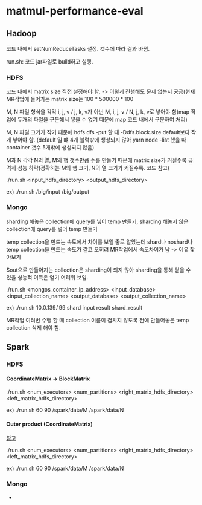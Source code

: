 # matmul-performance-eval

## Hadoop

코드 내에서 setNumReduceTasks 설정. 갯수에 따라 결과 바뀜.

run.sh: 코드 jar파일로 build하고 실행.

### HDFS

코드 내에서 matrix size 직접 설정해야 함. -> 이렇게 진행해도 문제 없는지 궁금(현재 MR작업에 들어가는 matrix size는 100 * 500000 * 100

M, N 파일 형식을 각각 i, j, v / j, k, v가 아닌 M, i, j, v / N, j, k, v로 넣어야 함(map 작업에 두개의 파일을 구분해서 넣을 수 없기 때문에 map 코드 내에서 구분하여 처리) 

M, N 파일 크기가 작기 때문에 hdfs dfs -put 할 때 -Ddfs.block.size default보다 작게 넣어야 함. (default 일 떄 4개 블럭밖에 생성되지 않아 yarn node -list 했을 때 container 갯수 5개밖에 생성되지 않음)

M과 N 각각 N의 열, M의 행 갯수만큼 수를 만들기 때문에 matrix size가 커질수록 급격히 성능 하락(정확히는 M의 행 크기, N의 열 크기가 커질수록. 코드 참고) 


./run.sh <input_hdfs_directory> <output_hdfs_directory>

ex) ./run.sh /big/input /big/output

### Mongo

sharding 해놓은 collection에 query를 넣어 temp 만들기, sharding 해놓지 않은 collection에 query를 넣어 temp 만들기

temp collection을 만드는 속도에서 차이를 보일 줄로 알았는데 shard나 noshard나 temp collection을 만드는 속도가 같고 오히려 MR작업에서 속도차이가 남 -> 이유 찾아보기

$out으로 만들어지는 collection은 sharding이 되지 않아 sharding을 통해 얻을 수 있을 성능적 이득은 얻기 어려워 보임.


./run.sh <mongos_container_ip_address> <input_database> <input_collection_name> <output_database> <output_collection_name>

ex) ./run.sh 10.0.139.199 shard input result shard_result

MR작업 여러번 수행 할 때 collection 이름이 겹치지 않도록 전에 만들어놓은 temp collection 삭제 해야 함. 


## Spark

### HDFS

#### CoordinateMatrix -> BlockMatrix

./run.sh <num_executors> <num_partitions> <right_matrix_hdfs_directory> <left_matrix_hdfs_directory>

ex) ./run.sh 60 90 /spark/data/M /spark/data/N


#### Outer product (CoordinateMatrix)

[참고](https://medium.com/balabit-unsupervised/scalable-sparse-matrix-multiplication-in-apache-spark-c79e9ffc0703)


./run.sh <num_executors> <num_partitions> <right_matrix_hdfs_directory> <left_matrix_hdfs_directory>

ex) ./run.sh 60 90 /spark/data/M /spark/data/N


### Mongo

- 
